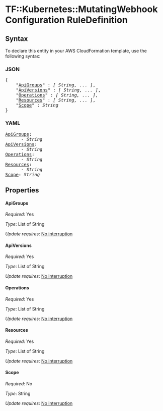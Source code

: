# TF::Kubernetes::MutatingWebhookConfiguration RuleDefinition

## Syntax

To declare this entity in your AWS CloudFormation template, use the following syntax:

### JSON

<pre>
{
    "<a href="#apigroups" title="ApiGroups">ApiGroups</a>" : <i>[ String, ... ]</i>,
    "<a href="#apiversions" title="ApiVersions">ApiVersions</a>" : <i>[ String, ... ]</i>,
    "<a href="#operations" title="Operations">Operations</a>" : <i>[ String, ... ]</i>,
    "<a href="#resources" title="Resources">Resources</a>" : <i>[ String, ... ]</i>,
    "<a href="#scope" title="Scope">Scope</a>" : <i>String</i>
}
</pre>

### YAML

<pre>
<a href="#apigroups" title="ApiGroups">ApiGroups</a>: <i>
      - String</i>
<a href="#apiversions" title="ApiVersions">ApiVersions</a>: <i>
      - String</i>
<a href="#operations" title="Operations">Operations</a>: <i>
      - String</i>
<a href="#resources" title="Resources">Resources</a>: <i>
      - String</i>
<a href="#scope" title="Scope">Scope</a>: <i>String</i>
</pre>

## Properties

#### ApiGroups

_Required_: Yes

_Type_: List of String

_Update requires_: [No interruption](https://docs.aws.amazon.com/AWSCloudFormation/latest/UserGuide/using-cfn-updating-stacks-update-behaviors.html#update-no-interrupt)

#### ApiVersions

_Required_: Yes

_Type_: List of String

_Update requires_: [No interruption](https://docs.aws.amazon.com/AWSCloudFormation/latest/UserGuide/using-cfn-updating-stacks-update-behaviors.html#update-no-interrupt)

#### Operations

_Required_: Yes

_Type_: List of String

_Update requires_: [No interruption](https://docs.aws.amazon.com/AWSCloudFormation/latest/UserGuide/using-cfn-updating-stacks-update-behaviors.html#update-no-interrupt)

#### Resources

_Required_: Yes

_Type_: List of String

_Update requires_: [No interruption](https://docs.aws.amazon.com/AWSCloudFormation/latest/UserGuide/using-cfn-updating-stacks-update-behaviors.html#update-no-interrupt)

#### Scope

_Required_: No

_Type_: String

_Update requires_: [No interruption](https://docs.aws.amazon.com/AWSCloudFormation/latest/UserGuide/using-cfn-updating-stacks-update-behaviors.html#update-no-interrupt)

